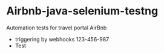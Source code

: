 # Airbnb-java-selenium-testng
Automation tests for travel portal AirBnb
- triggering by webhooks 123-456-987
- Test
